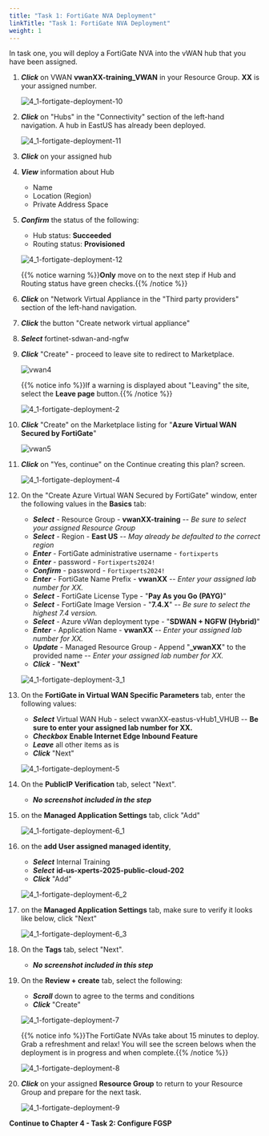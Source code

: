 ```yaml
---
title: "Task 1: FortiGate NVA Deployment"
linkTitle: "Task 1: FortiGate NVA Deployment"
weight: 1
---
```


In task one, you will deploy a FortiGate NVA into the vWAN hub that you have been assigned.

1. ***Click*** on VWAN **vwanXX-training_VWAN** in your Resource Group. **XX** is your assigned number.

    ![4_1-fortigate-deployment-10](../images/4_1-fortigate-deployment-10.PNG)

1. ***Click*** on "Hubs" in the "Connectivity" section of the left-hand navigation. A hub in EastUS has already been deployed.

    ![4_1-fortigate-deployment-11](../images/4_1-fortigate-deployment-11.PNG)

1. ***Click*** on your assigned hub

1. ***View*** information about Hub

    - Name
    - Location (Region)
    - Private Address Space

1. ***Confirm*** the status of the following:

    - Hub status: **Succeeded**
    - Routing status: **Provisioned**

    ![4_1-fortigate-deployment-12](../images/4_1-fortigate-deployment-12.PNG)

    {{% notice warning %}}**Only** move on to the next step if Hub and Routing status have green checks.{{% /notice %}}

1. ***Click*** on "Network Virtual Appliance in the "Third party providers" section of the left-hand navigation.
1. ***Click*** the button "Create network virtual appliance"
1. ***Select*** fortinet-sdwan-and-ngfw
1. ***Click*** "Create" -  proceed to leave site to redirect to Marketplace.

    ![vwan4](../images/vwan4.jpg)

     {{% notice info %}}If a warning is displayed about "Leaving" the site, select the **Leave page** button.{{% /notice %}}

    ![4_1-fortigate-deployment-2](../images/4_1-fortigate-deployment-2.PNG)

1. ***Click*** "Create" on the Marketplace listing for "**Azure Virtual WAN Secured by FortiGate**"

    ![vwan5](../images/vwan5.jpg)

1. ***Click*** on "Yes, continue" on the Continue creating this plan? screen.

    ![4_1-fortigate-deployment-4](../images/4_1-fortigate-deployment-4.PNG)

1. On the "Create Azure Virtual WAN Secured by FortiGate" window, enter the following values in the **Basics** tab:

    - ***Select*** - Resource Group - **vwanXX-training** -- *Be sure to select your assigned Resource Group*
    - ***Select*** - Region - **East US** -- *May already be defaulted to the correct region*
    - ***Enter*** - FortiGate administrative username - ```fortixperts```
    - ***Enter*** - password - ```Fortixperts2024!```
    - ***Confirm*** - password - ```Fortixperts2024!```
    - ***Enter*** - FortiGate Name Prefix - **vwanXX** -- *Enter your assigned lab number for XX.*
    - ***Select*** - FortiGate License Type - "**Pay As you Go (PAYG)**"
    - ***Select*** - FortiGate Image Version - "**7.4.X**" -- *Be sure to select the highest 7.4 version.*
    - ***Select*** - Azure vWan deployment type - "**SDWAN + NGFW (Hybrid)**"
    - ***Enter*** - Application Name - **vwanXX** -- *Enter your assigned lab number for XX.*
    - ***Update*** - Managed Resource Group - Append "**_vwanXX**" to the provided name -- *Enter your assigned lab number for XX.*
    - ***Click*** - "**Next**"

    ![4_1-fortigate-deployment-3_1](../images/4_1-fortigate-deployment-3_1.PNG)

1. On the **FortiGate in Virtual WAN Specific Parameters** tab, enter the following values:

    - ***Select*** Virtual WAN Hub - select vwanXX-eastus-vHub1_VHUB -- **Be sure to enter your assigned lab number for XX.**
    - ***Checkbox*** **Enable Internet Edge Inbound Feature**
    - ***Leave*** all other items as is
    - ***Click*** "Next"

    ![4_1-fortigate-deployment-5](../images/4_1-fortigate-deployment-5.PNG)

1. On the **PublicIP Verification** tab, select "Next".

    - ***No screenshot included in the step***

1. on the **Managed Application Settings** tab, click "Add"

    ![4_1-fortigate-deployment-6_1](../images/4_1-fortigate-deployment-6_1.PNG)

1. on the **add User assigned managed identity**, 

    - ***Select*** Internal Training
    - ***Select*** **id-us-xperts-2025-public-cloud-202**
    - ***Click*** "Add"
    
    ![4_1-fortigate-deployment-6_2](../images/4_1-fortigate-deployment-6_2.PNG)

1. on the **Managed Application Settings** tab, make sure to verify it looks like below, click "Next"

    ![4_1-fortigate-deployment-6_3](../images/4_1-fortigate-deployment-6_3.PNG)

1. On the **Tags** tab, select "Next".

    - ***No screenshot included in this step***

1. On the **Review + create** tab, select the following:

    - ***Scroll*** down to agree to the terms and conditions
    - ***Click*** "Create"

    ![4_1-fortigate-deployment-7](../images/4_1-fortigate-deployment-7.PNG)

    {{% notice info %}}The FortiGate NVAs take about 15 minutes to deploy. Grab a refreshment and relax! You will see the screen belows when the deployment is in progress and when complete.{{% /notice %}}

    ![4_1-fortigate-deployment-8](../images/4_1-fortigate-deployment-8.PNG)

1. ***Click*** on your assigned **Resource Group** to return to your Resource Group and prepare for the next task.

    ![4_1-fortigate-deployment-9](../images/4_1-fortigate-deployment-9.PNG)

**Continue to Chapter 4 - Task 2: Configure FGSP**
